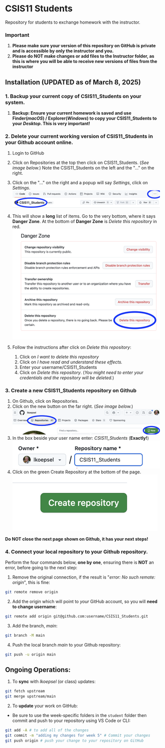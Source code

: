 # CSIS11 Students

Repository for students to exchange homework with the instructor. 

### Important
1. **Please make sure your version of this repository on GitHub is private and is accessible by only the instructor and you.**
2. **Please do NOT make changes or add files to the **Instructor** folder, as this is where you will be able to receive new versions of files from the instructor**

## Installation (UPDATED as of March 8, 2025)

### 1. Backup your current copy of CSIS11_Students on your system.
   1. **Backup: Ensure your current homework is saved and use Finder(*macOS*) / Explorer(*Windows*) to copy your CSIS11_Students to your *Desktop*. This is very important!** 
   
### 2. Delete your current working version of CSIS11_Students in your Github account online.
   1. Login to GitHub
   2. Click on Repositories at the top then click on CSIS11_Students. (*See image below.*) Note the CSIS11_Students on the left and the "..." on the right.
   3. Click on the "..." on the right and a popup will say *Settings*, click on *Settings*.
 ![](./github_CSIS11.png)
   3. This will show a **long** list of items. Go to the very bottom, where it says **Danger Zone**. At the bottom of **Danger Zone** is *Delete this repository* in red.
 ![](./github_dangerzone.png)

   4. Follow the instructions after click on *Delete this repository*:
      1. Click on *I want to delete this repository*
      2. Click on *I have read and understand these effects.*
      3. Enter your username/CSIS11_Students
      4. Click on *Delete this repository*.  (*You might need to enter your credentials and the repository will be deleted.*)

### 3. Create a new CSIS11_Students repository on Github
1. On Github, click on Repositories.
2. Click on the new button on the far right. (*See image below.*)
 ![](./github_new.png)
3. In the box beside your user name enter: *CSIS11_Students*  (**Exactly!**)
 ![](./github_name.png)
4. Click on the green Create Repository at the bottom of the page.
 ![](./github_create.png)

**Do NOT close the next page shown on Github, it has your next steps!**

### 4. Connect your **local** repository to your **Github** repository.

Perform the four commands below, **one by one**, ensuring there is **NOT** an error, before going to the next step:
   1. Remove the original connection, if the result is "*error: No such remote: origin*", this is fine:
```bash
git remote remove origin
```

   2. Add the origin which will point to *your* GitHub account, so you will **need to change username**:

```bash
git remote add origin git@github.com:username/CSIS11_Students.git
```

   3. Add the branch, *main*:
```bash
git branch -M main
```

   4. Push the local branch *main* to your Github repository:
```bash
git push -u origin main
```


## Ongoing Operations:

   1. To **sync** with *lkoepsel* (or class) updates:
   ```bash
   git fetch upstream
   git merge upstream/main
   ```

   2. To **update** your work on GitHub:
   - Be sure to use the week-specific folders in the ```student``` folder then commit and push to your repository using VS Code or CLI:
   ```bash
   git add -A # to add all of the changes
   git commit -m "adding my changes for week 5" # Commit your changes
   git push origin # push your change to your repository on GitHub
   ```
